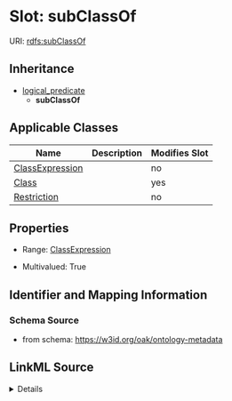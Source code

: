 

# Slot: subClassOf

URI: [rdfs:subClassOf](http://www.w3.org/2000/01/rdf-schema#subClassOf)




## Inheritance

* [logical_predicate](logical_predicate.md)
    * **subClassOf**






## Applicable Classes

| Name | Description | Modifies Slot |
| --- | --- | --- |
| [ClassExpression](ClassExpression.md) |  |  no  |
| [Class](Class.md) |  |  yes  |
| [Restriction](Restriction.md) |  |  no  |







## Properties

* Range: [ClassExpression](ClassExpression.md)

* Multivalued: True





## Identifier and Mapping Information







### Schema Source


* from schema: https://w3id.org/oak/ontology-metadata




## LinkML Source

<details>
```yaml
name: subClassOf
from_schema: https://w3id.org/oak/ontology-metadata
rank: 1000
is_a: logical_predicate
slot_uri: rdfs:subClassOf
multivalued: true
alias: subClassOf
domain_of:
- ClassExpression
range: ClassExpression

```
</details>